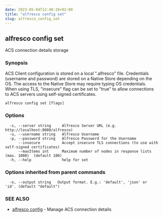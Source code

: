 ```yaml
---
date: 2023-05-04T12:40:28+02:00
title: "alfresco config set"
slug: alfresco_config_set
---
```

## alfresco config set

ACS connection details storage

### Synopsis

ACS Client configuration is stored on a local ".alfresco" file.
Credentials (username and password) are stored on a Native Store depending on the OS.
The access to the Native Store may require typing OS credentials.
When using TLS, "insecure" flag can be set to "true" to allow connections to ACS servers using self-signed certificates.

```
alfresco config set [flags]
```

### Options

```
  -s, --server string     Alfresco Server URL (e.g. http://localhost:8080/alfresco)
  -u, --username string   Alfresco Username
  -p, --password string   Alfresco Password for the Username
      --insecure          Accept insecure TLS connections (to use with self-signed certificates)
      --maxItems int      Maximum number of nodes in response lists (max. 1000)  (default 100)
  -h, --help              help for set
```

### Options inherited from parent commands

```
  -o, --output string   Output format. E.g.: 'default', 'json' or 'id'. (default "default")
```

### SEE ALSO

* [alfresco config](/alfresco_config.md)	 - Manage ACS connection details

